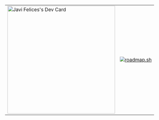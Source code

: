 | | |
|---|---|
|<a href="https://app.daily.dev/javifelices"><img src="https://api.daily.dev/devcards/v2/cd6de26aeb424e4e966d4af61eee2df6.png?type=default&r=24p" width="356" alt="Javi Felices's Dev Card"/></a>|<a href="https://roadmap.sh/u/javifelices"><img src="https://roadmap.sh/card/wide/679aaf3631e842a9fc683fd5?variant=dark" alt="roadmap.sh"/></a>|
